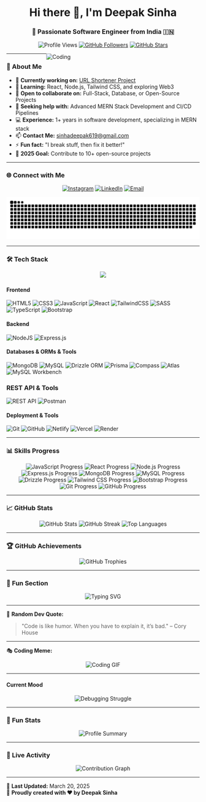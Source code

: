 <!-- Heading -->
<h1 align="center">Hi there 👋, I'm Deepak Sinha</h1>
<h3 align="center">🚀 Passionate Software Engineer from India 🇮🇳</h3>

<p align="center">
  <img src="https://komarev.com/ghpvc/?username=deepak619s&label=Profile%20views&color=0e75b6&style=flat" alt="Profile Views" />
  <a href="https://github.com/deepak619s"><img src="https://img.shields.io/github/followers/deepak619s?label=Follow&style=social" alt="GitHub Followers" /></a>
  <a href="https://github.com/deepak619s?tab=stars"><img src="https://img.shields.io/github/stars/deepak619s?label=Stars&style=social" alt="GitHub Stars" /></a>
</p>

<img align="right" alt="Coding" width="400" src="https://cdn.dribbble.com/users/1162077/screenshots/3848914/media/320984a9ca58b3c73274c9259ecf6de8.gif">

---

### 🌟 About Me
- 🔭 **Currently working on:** [URL Shortener Project](https://github.com/deepak619s/express-drizzle-authentication-url-shortener-registration-login-page)
- 🌱 **Learning:** React, Node.js, Tailwind CSS, and exploring Web3
- 👯 **Open to collaborate on:** Full-Stack, Database, or Open-Source Projects
- 🤝 **Seeking help with:** Advanced MERN Stack Development and CI/CD Pipelines
- 💻 **Experience:** 1+ years in software development, specializing in MERN stack
- 📫 **Contact Me:** sinhadeepak619@gmail.com
- ⚡ **Fun fact:** "I break stuff, then fix it better!"
- 🎯 **2025 Goal:** Contribute to 10+ open-source projects

---

### 🌐 Connect with Me
<p align="center">
  <a href="https://instagram.com/sinhadeepak619"><img src="https://img.shields.io/badge/Instagram-%23E4405F.svg?logo=Instagram&logoColor=white" alt="Instagram"></a>
  <a href="https://www.linkedin.com/in/deepak-sinha-/"><img src="https://img.shields.io/badge/LinkedIn-%230077B5.svg?logo=linkedin&logoColor=white" alt="LinkedIn"></a>
  <a href="mailto:sinhadeepak619@gmail.com"><img src="https://img.shields.io/badge/Email-D14836?logo=gmail&logoColor=white" alt="Email"></a>
</p>

<!-- Animated Snake Contribution -->
<div align="center">
  <img src="https://github.com/Platane/snk/raw/output/github-contribution-grid-snake.svg" alt="Snake Animation" />
</div>

---

### 🛠️ Tech Stack
<p align="center">
  <img src="https://skillicons.dev/icons?i=html,css,js,ts,react,nodejs,express,mongodb,mysql,prisma,tailwind,bootstrap,sass,git,github,postman,vercel,netlify,vite,redux" />
</p>

#### Frontend
![HTML5](https://img.shields.io/badge/html5-%23E34F26.svg?style=for-the-badge&logo=html5&logoColor=white) ![CSS3](https://img.shields.io/badge/css3-%231572B6.svg?style=for-the-badge&logo=css3&logoColor=white) ![JavaScript](https://img.shields.io/badge/javascript-%23323330.svg?style=for-the-badge&logo=javascript&logoColor=%23F7DF1E) ![React](https://img.shields.io/badge/react-%2320232a.svg?style=for-the-badge&logo=react&logoColor=%2361DAFB) ![TailwindCSS](https://img.shields.io/badge/tailwindcss-%2338B2AC.svg?style=for-the-badge&logo=tailwind-css&logoColor=white) ![SASS](https://img.shields.io/badge/SASS-hotpink.svg?style=for-the-badge&logo=SASS&logoColor=white) ![TypeScript](https://img.shields.io/badge/typescript-%23007ACC.svg?style=for-the-badge&logo=typescript&logoColor=white) ![Bootstrap](https://img.shields.io/badge/bootstrap-%23563D7C.svg?style=for-the-badge&logo=bootstrap&logoColor=white) 

#### Backend
![NodeJS](https://img.shields.io/badge/node.js-6DA55F?style=for-the-badge&logo=node.js&logoColor=white) ![Express.js](https://img.shields.io/badge/express.js-%23404d59.svg?style=for-the-badge&logo=express&logoColor=%2361DAFB)

#### Databases & ORMs & Tools
![MongoDB](https://img.shields.io/badge/MongoDB-%234ea94b.svg?style=for-the-badge&logo=mongodb&logoColor=white) ![MySQL](https://img.shields.io/badge/mysql-4479A1.svg?style=for-the-badge&logo=mysql&logoColor=white) ![Drizzle ORM](https://img.shields.io/badge/Drizzle-3B82F6?style=for-the-badge&logoColor=white) ![Prisma](https://img.shields.io/badge/Prisma-3982CE?style=for-the-badge&logo=Prisma&logoColor=white) ![Compass](https://img.shields.io/badge/Compass-%23F50057.svg?style=for-the-badge&logo=compass&logoColor=white) ![Atlas](https://img.shields.io/badge/Atlas-%2300A3E0.svg?style=for-the-badge&logo=mongodb&logoColor=white) ![MySQL Workbench](https://img.shields.io/badge/MySQL%20Workbench-%234479A1.svg?style=for-the-badge&logo=mysql&logoColor=white)

### REST API & Tools
![REST API](https://img.shields.io/badge/REST-API-%2300D09C.svg?style=for-the-badge&logo=rest&logoColor=white) ![Postman](https://img.shields.io/badge/Postman-FF6C37?style=for-the-badge&logo=postman&logoColor=white)

#### Deployment & Tools 
![Git](https://img.shields.io/badge/git-%23F05033.svg?style=for-the-badge&logo=git&logoColor=white) ![GitHub](https://img.shields.io/badge/github-%23121011.svg?style=for-the-badge&logo=github&logoColor=white) ![Netlify](https://img.shields.io/badge/Netlify-00C7B7?style=for-the-badge&logo=netlify&logoColor=white) ![Vercel](https://img.shields.io/badge/Vercel-000000?style=for-the-badge&logo=vercel&logoColor=white) ![Render](https://img.shields.io/badge/Render-46E3B7?style=for-the-badge&logo=render&logoColor=white)  

---

### 📊 Skills Progress
<p align="center">
  <img src="https://img.shields.io/badge/JavaScript-90%25-%23F7DF1E?logo=javascript&style=for-the-badge" alt="JavaScript Progress" />
  <img src="https://img.shields.io/badge/React-85%25-%2361DAFB?logo=react&style=for-the-badge" alt="React Progress" />
  <img src="https://img.shields.io/badge/Node.js-75%25-%233C873A?logo=node.js&style=for-the-badge" alt="Node.js Progress" />
  <img src="https://img.shields.io/badge/Express.js-75%25-%23000000?logo=express&style=for-the-badge" alt="Express.js Progress" />
  <img src="https://img.shields.io/badge/MongoDB-70%25-%234EA94B?logo=mongodb&style=for-the-badge" alt="MongoDB Progress" />
  <img src="https://img.shields.io/badge/MySQL-75%25-%234479A1?logo=mysql&style=for-the-badge" alt="MySQL Progress" />
  <img src="https://img.shields.io/badge/Drizzle-50%25-%232D3748?logo=drizzle&style=for-the-badge" alt="Drizzle Progress" />
  <img src="https://img.shields.io/badge/TailwindCSS-60%25-%2306B6D4?logo=tailwindcss&style=for-the-badge" alt="Tailwind CSS Progress" />
  <img src="https://img.shields.io/badge/Bootstrap-65%25-%237952B3?logo=bootstrap&style=for-the-badge" alt="Bootstrap Progress" />
  <img src="https://img.shields.io/badge/Git-80%25-%23F05033?logo=git&style=for-the-badge" alt="Git Progress" />
  <img src="https://img.shields.io/badge/GitHub-75%25-%23121011?logo=github&style=for-the-badge" alt="GitHub Progress" />
</p>

---

### 📈 GitHub Stats
<p align="center">
  <img src="https://github-readme-stats.vercel.app/api?username=deepak619s&show_icons=true&theme=dracula" alt="GitHub Stats" />
  <img src="https://streak-stats.demolab.com/?user=deepak619s&theme=dracula" alt="GitHub Streak" />
  <img src="https://github-readme-stats.vercel.app/api/top-langs/?username=deepak619s&layout=compact&theme=dracula" alt="Top Languages" />
</p>

---

### 🏆 GitHub Achievements
<p align="center">
  <img src="https://github-profile-trophy.vercel.app/?username=deepak619s&theme=dracula&margin-w=15" alt="GitHub Trophies" />
</p>

---

### 🎨 Fun Section
<p align="center">
  <img src="https://readme-typing-svg.herokuapp.com?font=Fira+Code&size=20&duration=4000&pause=1000&color=00C4CC&center=true&vCenter=true&width=435&lines=Code+is+poetry;Turning+ideas+into+reality;Building+the+future" alt="Typing SVG" />
</p>

---

📜 **Random Dev Quote:**  
> "Code is like humor. When you have to explain it, it’s bad." – Cory House

---

🎭 **Coding Meme:**  
<p align="center">
  <img src="https://media.giphy.com/media/LmNwrBhejkK9EFP504/giphy.gif" width="300" alt="Coding GIF">
</p>

---

#### Current Mood
<p align="center">
  <img src="https://media.giphy.com/media/l0HlRnAWXxn0MhKLK/giphy.gif" alt="Debugging Struggle" width="250" />
</p>

---

### 🌟 Fun Stats
<p align="center">
  <img src="https://github-profile-summary-cards.vercel.app/api/cards/profile-details?username=deepak619s&theme=dracula" alt="Profile Summary" />
</p>

---

### 📡 Live Activity
<p align="center">
  <img src="https://github-readme-activity-graph.vercel.app/graph?username=deepak619s&theme=dracula" alt="Contribution Graph" />
</p>

---

📅 **Last Updated:** March 20, 2025  
🚀 **Proudly created with ❤️ by Deepak Sinha**
